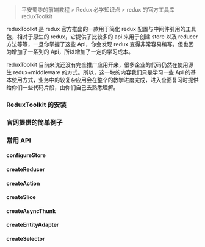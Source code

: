 > 平安蜀黍的前端教程 > Redux 必学知识点 > redux 的官方工具库 reduxToolkit

reduxToolkit 是 redux 官方推出的一款用于简化 redux 配置与中间件引用的工具包，相对于原生的 redux，它提供了比较多的 api 来用于创建 store 以及 reducer 方法等等，一旦你掌握了这些 Api，你会发现 redux 变得非常容易编写。但也因为增加了一系列的 Api，所以增加了一定的学习成本。

reduxToolkit 目前来说还没有完全推广应用开来，很多企业的代码仍然在使用源生 redux+middleware 的方式。所以，这一块的内容我们只是学习一些 Api 的基本使用方式，业务中的较复杂应用会在整个的教学进度完成，进入全面复习时提供给你们一些代码片段，由你们自己去熟悉理解。

### ReduxToolkit 的安装

### 官网提供的简单例子

### 常用 API

#### configureStore

#### createReducer

#### createAction

#### createSlice

#### createAsyncThunk

#### createEntityAdapter

#### createSelector
